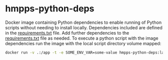 # hmpps-python-deps

Docker image containing Python dependencies to enable running of Python scripts without needing to install locally. Dependencies included are defined in the [requirements.txt](./requirements.txt) file. Add further dependencies to the [requirements.txt](./requirements.txt) file as needed. To execute a python script with the image dependencies run the image with the local script directory volume mapped:

```sh
docker run -v .:/app -t -e SOME_ENV_VAR=some-value hmpps-python-deps:latest ./script.py <some-argument>
```
